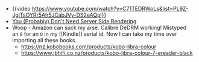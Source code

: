 - {{video https://www.youtube.com/watch?v=C71TEDRWoLs&list=PL9Z-JgiTsOYRr5Ah5JCabJVy-DS2eAQpl}}
- [You (Probably) Don&#x27;t Need Server Side Rendering](https://meanderingthoughts.hashnode.dev/you-probably-dont-need-server-side-rendering)
- Woop - Amazon can suck my arse.  Calibre DeDRM working! Mistyped an `0` for an `O` in my [[Kindle]] serial id. Now I can take my time over importing all these books.
	- https://nz.kobobooks.com/products/kobo-libra-colour
	- https://www.jbhifi.co.nz/products/kobo-libra-colour-7-ereader-black